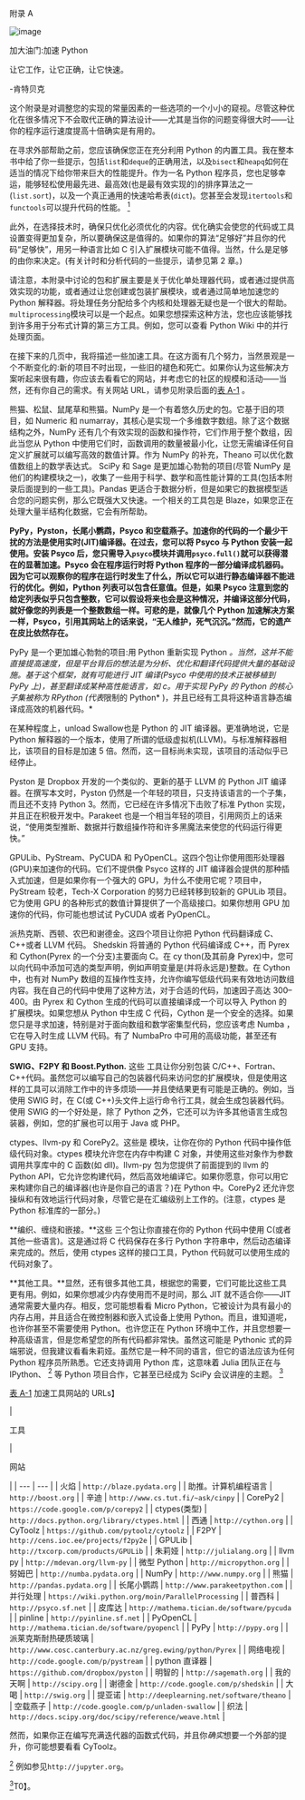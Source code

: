 附录 A

![image](images/frontdot.jpg)

加大油门:加速 Python

让它工作，让它正确，让它快速。

-肯特贝克

这个附录是对调整您的实现的常量因素的一些选项的一个小小的窥视。尽管这种优化在很多情况下不会取代正确的算法设计——尤其是当你的问题变得很大时——让你的程序运行速度提高十倍确实是有用的。

在寻求外部帮助之前，您应该确保您正在充分利用 Python 的内置工具。我在整本书中给了你一些提示，包括`list`和`deque`的正确用法，以及`bisect`和`heapq`如何在适当的情况下给你带来巨大的性能提升。作为一名 Python 程序员，您也足够幸运，能够轻松使用最先进、最高效(也是最有效实现的)的排序算法之一(`list.sort`)，以及一个真正通用的快速哈希表(`dict`)。您甚至会发现`itertools`和`functools`可以提升代码的性能。 [<sup>1</sup>](#Fn1)

此外，在选择技术时，确保只优化必须优化的内容。优化确实会使您的代码或工具设置变得更加复杂，所以要确保这是值得的。如果你的算法“足够好”并且你的代码“足够快”，用另一种语言比如 C 引入扩展模块可能不值得。当然，什么是足够的由你来决定。(有关计时和分析代码的一些提示，请参见第 2 章。)

请注意，本附录中讨论的包和扩展主要是关于优化单处理器代码，或者通过提供高效实现的功能，或者通过让您创建或包装扩展模块，或者通过简单地加速您的 Python 解释器。将处理任务分配给多个内核和处理器无疑也是一个很大的帮助。`multiprocessing`模块可以是一个起点。如果您想探索这种方法，您也应该能够找到许多用于分布式计算的第三方工具。例如，您可以查看 Python Wiki 中的并行处理页面。

在接下来的几页中，我将描述一些加速工具。在这方面有几个努力，当然景观是一个不断变化的:新的项目不时出现，一些旧的褪色和死亡。如果你认为这些解决方案听起来很有趣，你应该去看看它的网站，并考虑它的社区的规模和活动——当然，还有你自己的需求。有关网站 URL，请参见附录后面的[表 A-1](#Tab1) 。

熊猫、松鼠、鼠尾草和熊猫。NumPy 是一个有着悠久历史的包。它基于旧的项目，如 Numeric 和 numarray，其核心是实现一个多维数字数组。除了这个数据结构之外，NumPy 还有几个有效实现的函数和操作符，它们作用于整个数组，因此当您从 Python 中使用它们时，函数调用的数量被最小化，让您无需编译任何自定义扩展就可以编写高效的数值计算。作为 NumPy 的补充，Theano 可以优化数值数组上的数学表达式。 SciPy 和 Sage 是更加雄心勃勃的项目(尽管 NumPy 是他们的构建模块之一)，收集了一些用于科学、数学和高性能计算的工具(包括本附录后面提到的一些工具)。Pandas 更适合于数据分析，但是如果它的数据模型适合您的问题实例，那么它既强大又快速。一个相关的工具包是 Blaze，如果您正在处理大量半结构化数据，它会有所帮助。

**PyPy，Pyston，长尾小鹦鹉，Psyco 和空载燕子。加速你的代码的一个最少干扰的方法是使用实时(JIT)编译器。在过去，您可以将 Psyco 与 Python 安装一起使用。安装 Psyco 后，您只需导入`psyco`模块并调用`psyco.full()`就可以获得潜在的显著加速。Psyco 会在程序运行时将 Python 程序的一部分编译成机器码。因为它可以观察你的程序在运行时发生了什么，所以它可以进行静态编译器不能进行的优化。例如，Python 列表可以包含任意值。但是，如果 Psyco 注意到您的给定列表似乎只包含整数，它可以假设将来也会是这种情况，并编译这部分代码，就好像您的列表是一个整数数组一样。可悲的是，就像几个 Python 加速解决方案一样，Psyco，引用其网站上的话来说，“无人维护，死气沉沉。”然而，它的遗产在皮比依然存在。**

PyPy 是一个更加雄心勃勃的项目:用 Python 重新实现 Python *。当然，这并不能直接提高速度，但是平台背后的想法是为分析、优化和翻译代码提供大量的基础设施。基于这个框架，就有可能进行 JIT 编译(Psyco 中使用的技术正被移植到 PyPy 上)，甚至翻译成某种高性能语言，如 c。用于实现 PyPy 的 Python 的核心子集被称为 RPython (代表*限制的 Python* )，并且已经有工具将这种语言静态编译成高效的机器代码。*

在某种程度上，unload Swallow也是 Python 的 JIT 编译器。更准确地说，它是 Python 解释器的一个版本，使用了所谓的低级虚拟机(LLVM)。与标准解释器相比，该项目的目标是加速 5 倍。然而，这一目标尚未实现，该项目的活动似乎已经停止。

Pyston 是 Dropbox 开发的一个类似的、更新的基于 LLVM 的 Python JIT 编译器。在撰写本文时，Pyston 仍然是一个年轻的项目，只支持该语言的一个子集，而且还不支持 Python 3。然而，它已经在许多情况下击败了标准 Python 实现，并且正在积极开发中。Parakeet 也是一个相当年轻的项目，引用网页上的话来说，“使用类型推断、数据并行数组操作符和许多黑魔法来使您的代码运行得更快。”

GPULib、PyStream、PyCUDA 和 PyOpenCL。这四个包让你使用图形处理器(GPU)来加速你的代码。它们不提供像 Psyco 这样的 JIT 编译器会提供的那种插入式加速，但是如果你有一个强大的 GPU，为什么不使用它呢？项目中， PyStream 较老，Tech-X Corporation 的努力已经转移到较新的 GPULib 项目。它为使用 GPU 的各种形式的数值计算提供了一个高级接口。如果你想用 GPU 加速你的代码，你可能也想试试 PyCUDA 或者 PyOpenCL。

派热克斯、西顿、农巴和谢德金。这四个项目让你把 Python 代码翻译成 C、C++或者 LLVM 代码。 Shedskin 将普通的 Python 代码编译成 C++，而 Pyrex 和 Cython(Pyrex 的一个分支)主要面向 C。在 cy thon(及其前身 Pyrex)中，您可以向代码中添加可选的类型声明，例如声明变量是(并将永远是)整数。在 Cython 中，也有对 NumPy 数组的互操作性支持，允许你编写低级代码来有效地访问数组内容。我在自己的代码中使用了这种方法，对于合适的代码，加速因子高达 300–400。由 Pyrex 和 Cython 生成的代码可以直接编译成一个可以导入 Python 的扩展模块。如果您想从 Python 中生成 C 代码，Cython 是一个安全的选择。如果您只是寻求加速，特别是对于面向数组和数学密集型代码，您应该考虑 Numba ，它在导入时生成 LLVM 代码。有了 NumbaPro 中可用的高级功能，甚至还有 GPU 支持。

**SWIG、F2PY 和 Boost.Python.** 这些 工具让你分别包装 C/C++、Fortran、C++代码。虽然您可以编写自己的包装器代码来访问您的扩展模块，但是使用这样的工具可以消除工作中的许多烦琐——并且使结果更有可能是正确的。例如，当使用 SWIG 时，在 C(或 C++)头文件上运行命令行工具，就会生成包装器代码。使用 SWIG 的一个好处是，除了 Python 之外，它还可以为许多其他语言生成包装器，例如，您的扩展也可以用于 Java 或 PHP。

ctypes、llvm-py 和 CorePy2。这些是 模块，让你在你的 Python 代码中操作低级代码对象。ctypes 模块允许您在内存中构建 C 对象，并使用这些对象作为参数调用共享库中的 C 函数(如 dll)。llvm-py 包为您提供了前面提到的 llvm 的 Python API，它允许您构建代码，然后高效地编译它。如果你愿意，你可以用它来构建你自己的编译器(也许是你自己的语言？)在 Python 中。CorePy2 还允许您操纵和有效地运行代码对象，尽管它是在汇编级别上工作的。(注意，ctypes 是 Python 标准库的一部分。)

**编织、缠绕和嵌接。**这些 三个包让你直接在你的 Python 代码中使用 C(或者其他一些语言)。这是通过将 C 代码保存在多行 Python 字符串中，然后动态编译来完成的。然后，使用 ctypes 这样的接口工具，Python 代码就可以使用生成的代码对象了。

**其他工具。**显然，还有很多其他工具，根据您的需要，它们可能比这些工具更有用。例如，如果你想减少内存使用而不是时间，那么 JIT 就不适合你——JIT 通常需要大量内存。相反，您可能想看看 Micro Python，它被设计为具有最小的内存占用，并且适合在微控制器和嵌入式设备上使用 Python。而且，谁知道呢，也许你甚至不需要使用 Python。也许您正在 Python 环境中工作，并且您想要一种高级语言，但是您希望您的所有代码都非常快。虽然这可能是 Pythonic 式的异端邪说，但我建议看看朱莉娅。虽然它是一种不同的语言，但它的语法应该为任何 Python 程序员所熟悉。它还支持调用 Python 库，这意味着 Julia 团队正在与 IPython、 [<sup>2</sup>](#Fn2) 等 Python 项目合作，它甚至已经成为 SciPy 会议讲座的主题。 [<sup>3</sup>](#Fn3)

[表 A-1](#_Tab1) 加速工具网站的 URLs】

| 

工具

 | 

网站

 |
| --- | --- |
| 火焰 | `http://blaze.pydata.org` |
| 助推。计算机编程语言 | `http://boost.org` |
| 辛迪 | `http://www.cs.tut.fi/~ask/cinpy` |
| CorePy2 | `https://code.google.com/p/corepy2` |
| ctypes(类型) | `http://docs.python.org/library/ctypes.html` |
| 西通 | `http://cython.org` |
| CyToolz | `https://github.com/pytoolz/cytoolz` |
| F2PY | `http://cens.ioc.ee/projects/f2py2e` |
| GPULib | `http://txcorp.com/products/GPULib` |
| 朱莉娅 | `http://julialang.org` |
| llvm py | `http://mdevan.org/llvm-py` |
| 微型 Python | `http://micropython.org` |
| 努姆巴 | `http://numba.pydata.org` |
| NumPy | `http://www.numpy.org` |
| 熊猫 | `http://pandas.pydata.org` |
| 长尾小鹦鹉 | `http://www.parakeetpython.com` |
| 并行处理 | `https://wiki.python.org/moin/ParallelProcessing` |
| 普西科 | `http://psyco.sf.net` |
| 皮库达 | `http://mathema.tician.de/software/pycuda` |
| pinline | `http://pyinline.sf.net` |
| PyOpenCL | `http://mathema.tician.de/software/pyopencl` |
| PyPy | `http://pypy.org` |
| 派莱克斯耐热硬质玻璃 | `http://www.cosc.canterbury.ac.nz/greg.ewing/python/Pyrex` |
| 网络电视 | `http://code.google.com/p/pystream` |
| python 直译器 | `https://github.com/dropbox/pyston` |
| 明智的 | `http://sagemath.org` |
| 我的天啊 | `http://scipy.org` |
| 谢德金 | `http://code.google.com/p/shedskin` |
| 大喝 | `http://swig.org` |
| 提亚诺 | `http://deeplearning.net/software/theano` |
| 空载燕子 | `http://code.google.com/p/unladen-swallow` |
| 织法 | `http://docs.scipy.org/doc/scipy/reference/weave.html` |

然而，如果你正在编写充满迭代器的函数式代码，并且你*确实*想要一个外部的提升，你可能想要看看 CyToolz。

[<sup>2</sup>](#_Fn2) 例如参见`http://jupyter.org`。

[<sup>3</sup>](#_Fn3)T0】。
